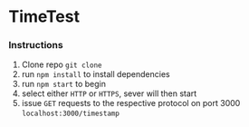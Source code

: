 # TimeTest

### Instructions

1. Clone repo `git clone`
2. run `npm install` to install dependencies
3. run `npm start` to begin
4. select either `HTTP` or `HTTPS`, sever will then start
5. issue `GET` requests to the respective protocol on port 3000 `localhost:3000/timestamp`